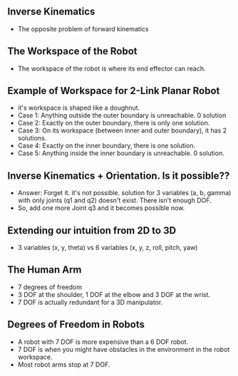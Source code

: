 ## Inverse Kinematics ##
- The opposite problem of forward kinematics

## The Workspace of the Robot ##
- The workspace of the robot is where its end effector can reach. 

## Example of Workspace for 2-Link Planar Robot ##
- it's workspace is shaped like a doughnut. 
- Case 1: Anything outside the outer boundary is unreachable. 0 solution
- Case 2: Exactly on the outer boundary, there is only one solution.
- Case 3: On its workspace (between inner and outer boundary), it has 2 solutions.
- Case 4: Exactly on the inner boundary, there is one solution.
- Case 5: Anything inside the inner boundary is unreachable. 0 solution.

## Inverse Kinematics + Orientation. Is it possible?? ##
- Answer: Forget it. it's not possible. solution for 3 variables (a, b, gamma) with only joints (q1 and q2) doesn't exist. There isn't enough DOF.
- So, add one more Joint q3 and it becomes possible now.

## Extending our intuition from 2D to 3D ##
- 3 variables (x, y, theta) vs 6 variables (x, y, z, roll, pitch, yaw)

## The Human Arm ##
- 7 degrees of freedom
- 3 DOF at the shoulder, 1 DOF at the elbow and 3 DOF at the wrist.
- 7 DOF is actually redundant for a 3D manipulator.

## Degrees of Freedom in Robots ##
- A robot with 7 DOF is more expensive than a 6 DOF robot.
- 7 DOF is when you might have obstacles in the environment in the robot workspace.
- Most robot arms stop at 7 DOF.
